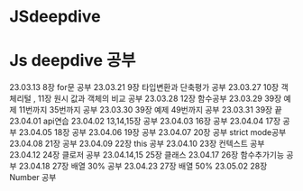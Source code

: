 # JSdeepdive

# Js deepdive 공부 <br>
 23.03.13 8장 for문 공부
 23.03.21 9장 타입변환과 단축평가 공부
 23.03.27 10장 객체리털 , 11장 원시 값과 객체의 비교 공부
 23.03.28 12장 함수공부
 23.03.29 39장 예제 11번까지 35번까지 공부
 23.03.30 39장 예제 49번까지 공부
 23.03.31 39장 끝
 23.04.01 api연습
 23.04.02 13,14,15장 공부
 23.04.03 16장 공부
 23.04.04 17장 공부
 23.04.05 18장 공부
 23.04.06 19장 공부
 23.04.07 20장 공부 strict mode공부
 23.04.08 21장 공부
 23.04.09 22장 this 공부
 23.04.10 23장 컨텍스트 공부
 23.04.12 24장 클로저 공부
 23.04.14,15 25장 클래스 
 23.04.17 26장 함수추가기능 공부
 23.04.18 27장 배열 30% 공부
 23.04.23 27장 배열 50% 
 23.05.02 28장 Number 공부

